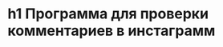h1 Программа для проверки комментариев в инстаграмм
===================================================

